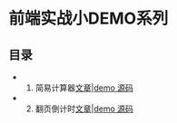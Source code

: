# 前端实战小DEMO系列

## 目录

- 1. 简易计算器[文章](./docs/1.%E7%AE%80%E6%98%93%E8%AE%A1%E7%AE%97%E6%9C%BA/1.实现一个简易的计算器.md)|[demo 源码](./1.%E7%AE%80%E6%98%93%E8%AE%A1%E7%AE%97%E5%99%A8/)

- 2. 翻页倒计时[文章](./docs/2.%E7%BF%BB%E9%A1%B5%E5%80%92%E8%AE%A1%E6%97%B6/2.%E5%AE%9E%E7%8E%B0%E4%B8%80%E4%B8%AA%E7%BF%BB%E9%A1%B5%E5%80%92%E8%AE%A1%E6%97%B6.md)|[demo 源码](./2.%E7%BF%BB%E9%A1%B5%E5%80%92%E8%AE%A1%E6%97%B6/)
